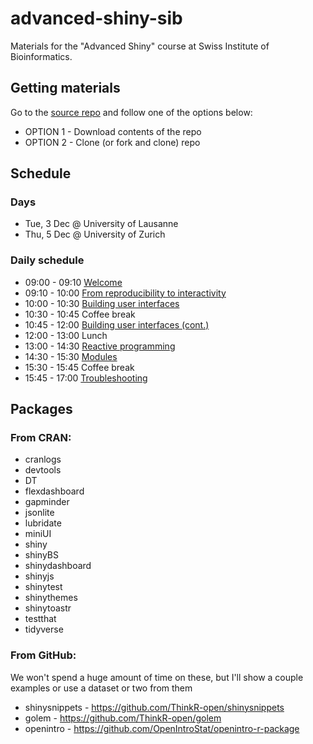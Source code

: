 # advanced-shiny-sib

Materials for the "Advanced Shiny" course at Swiss Institute of Bioinformatics.

## Getting materials

Go to the [source repo]() and follow one of the options below:

- OPTION 1 - Download contents of the repo
- OPTION 2 - Clone (or fork and clone) repo

## Schedule

### Days

- Tue, 3 Dec @ University of Lausanne
- Thu, 5 Dec @ University of Zurich

### Daily schedule

- 09:00 - 09:10 [Welcome](00-welcome/slides/00-welcome.pdf)
- 09:10 - 10:00 [From reproducibility to interactivity](01-reproducible-to-interactive/slides/01-reproducible-to-interactive.pdf)
- 10:00 - 10:30 [Building user interfaces](02-building-ui/slides/02-building-ui.pdf)
- 10:30 - 10:45 Coffee break
- 10:45 - 12:00 [Building user interfaces (cont.)](02-building-ui/slides/02-building-ui.pdf)
- 12:00 - 13:00 Lunch
- 13:00 - 14:30 [Reactive programming](03-react-prog/slides/03-react-prog.pdf)
- 14:30 - 15:30 [Modules](04-modules/slides/04-modules.pdf)
- 15:30 - 15:45 Coffee break
- 15:45 - 17:00 [Troubleshooting](05-troubleshooting/slides/05-troubleshooting.pdf)

## Packages

### From CRAN:

- cranlogs
- devtools
- DT
- flexdashboard
- gapminder
- jsonlite
- lubridate
- miniUI
- shiny
- shinyBS
- shinydashboard
- shinyjs
- shinytest
- shinythemes
- shinytoastr
- testthat
- tidyverse

### From GitHub:

We won't spend a huge amount of time on these, but I'll show a couple examples or use a dataset or two from them

- shinysnippets - https://github.com/ThinkR-open/shinysnippets
- golem - https://github.com/ThinkR-open/golem
- openintro - https://github.com/OpenIntroStat/openintro-r-package
